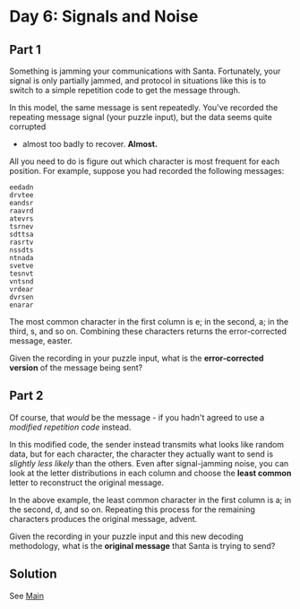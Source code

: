 # Day 6: Signals and Noise

## Part 1

Something is jamming your communications with Santa. Fortunately, your signal
is only partially jammed, and protocol in situations like this is to switch to
a simple repetition code to get the message through.

In this model, the same message is sent repeatedly. You've recorded the
repeating message signal (your puzzle input), but the data seems quite corrupted
- almost too badly to recover. **Almost.**

All you need to do is figure out which character is most frequent for each
position. For example, suppose you had recorded the following messages:

    eedadn
    drvtee
    eandsr
    raavrd
    atevrs
    tsrnev
    sdttsa
    rasrtv
    nssdts
    ntnada
    svetve
    tesnvt
    vntsnd
    vrdear
    dvrsen
    enarar
	
	
The most common character in the first column is e; in the second, a; in the
third, s, and so on. Combining these characters returns the error-corrected
message, easter.

Given the recording in your puzzle input, what is the **error-corrected 
version** of the message being sent?

## Part 2

Of course, that *would* be the message - if you hadn't agreed to use a *modified
repetition code* instead.

In this modified code, the sender instead transmits what looks like random data,
but for each character, the character they actually want to send is *slightly
less likely* than the others. Even after signal-jamming noise, you can look at
the letter distributions in each column and choose the **least common** letter 
to reconstruct the original message.

In the above example, the least common character in the first column is a; in
the second, d, and so on. Repeating this process for the remaining characters
produces the original message, advent.

Given the recording in your puzzle input and this new decoding methodology,
what is the **original message** that Santa is trying to send?

## Solution
See [Main](./Main.hs)
